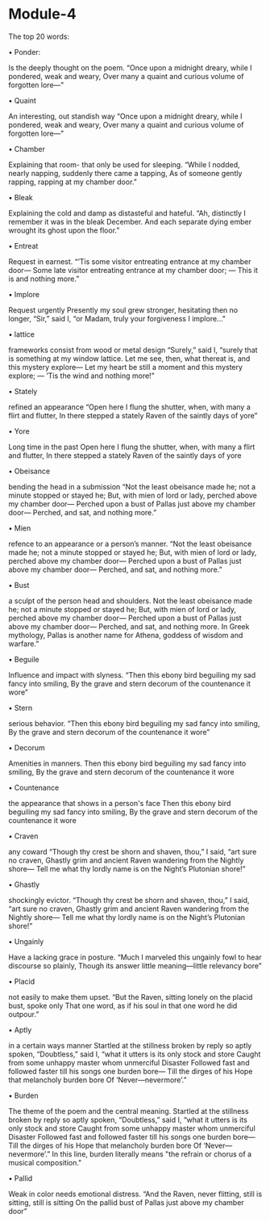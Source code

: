 # Module-4


The top 20 words:

•	Ponder:

Is the deeply thought on the poem.
“Once upon a midnight dreary, while I pondered, weak and weary, 
Over many a quaint and curious volume of forgotten lore—"

•	Quaint

An interesting, out standish way
“Once upon a midnight dreary, while I pondered, weak and weary, 
Over many a quaint and curious volume of forgotten lore—"

•	Chamber

Explaining that room- that only be used for sleeping.
“While I nodded, nearly napping, suddenly there came a tapping, 
As of someone gently rapping, rapping at my chamber door.”

•	Bleak

Explaining the cold and damp as distasteful and hateful.
“Ah, distinctly I remember it was in the bleak December. 
And each separate dying ember wrought its ghost upon the floor.”

•	Entreat

Request in earnest.
“’Tis some visitor entreating entrance at my chamber door— 
Some late visitor entreating entrance at my chamber door; — 
This it is and nothing more.”

•	Implore

Request urgently
Presently my soul grew stronger, hesitating then no longer, 
“Sir,” said I, “or Madam, truly your forgiveness I implore..."

•	lattice

frameworks consist from wood or metal design
“Surely,” said I, “surely that is something at my window lattice. 
Let me see, then, what thereat is, and this mystery explore— 
Let my heart be still a moment and this mystery explore; — 
’Tis the wind and nothing more!”

•	Stately

refined an appearance
“Open here I flung the shutter, when, with many a flirt and flutter, 
In there stepped a stately Raven of the saintly days of yore”

•	Yore

Long time in the past
Open here I flung the shutter, when, with many a flirt and flutter, 
In there stepped a stately Raven of the saintly days of yore

•	Obeisance

bending the head in a submission
“Not the least obeisance made he; not a minute stopped or stayed he; 
But, with mien of lord or lady, perched above my chamber door— 
Perched upon a bust of Pallas just above my chamber door— 
Perched, and sat, and nothing more.”

•	Mien

refence to an appearance or a person’s manner.
“Not the least obeisance made he; not a minute stopped or stayed he; 
But, with mien of lord or lady, perched above my chamber door— 
Perched upon a bust of Pallas just above my chamber door— 
Perched, and sat, and nothing more.”

•	Bust

a sculpt of the person head and shoulders.
Not the least obeisance made he; not a minute stopped or stayed he; 
But, with mien of lord or lady, perched above my chamber door— 
Perched upon a bust of Pallas just above my chamber door— 
Perched, and sat, and nothing more.
In Greek mythology, Pallas is another name for Athena, goddess of wisdom and warfare.”

•	Beguile

Influence and impact with slyness.
“Then this ebony bird beguiling my sad fancy into smiling, 
By the grave and stern decorum of the countenance it wore”

•	Stern

serious behavior.
“Then this ebony bird beguiling my sad fancy into smiling, 
By the grave and stern decorum of the countenance it wore”

•	Decorum

Amenities in manners.
Then this ebony bird beguiling my sad fancy into smiling, 
By the grave and stern decorum of the countenance it wore

•	Countenance

the appearance that shows in a person's face
Then this ebony bird beguiling my sad fancy into smiling, 
By the grave and stern decorum of the countenance it wore

•	Craven

any coward
“Though thy crest be shorn and shaven, thou,” I said, “art sure no craven, 
Ghastly grim and ancient Raven wandering from the Nightly shore— 
Tell me what thy lordly name is on the Night’s Plutonian shore!”

•	Ghastly

shockingly evictor.
“Though thy crest be shorn and shaven, thou,” I said, “art sure no craven, 
Ghastly grim and ancient Raven wandering from the Nightly shore— 
Tell me what thy lordly name is on the Night’s Plutonian shore!”

•	Ungainly

Have a lacking grace in posture.
“Much I marveled this ungainly fowl to hear discourse so plainly, 
Though its answer little meaning—little relevancy bore”

•	Placid

not easily to make them upset.
“But the Raven, sitting lonely on the placid bust, spoke only 
That one word, as if his soul in that one word he did outpour.”

•	Aptly

in a certain ways manner
Startled at the stillness broken by reply so aptly spoken, 
“Doubtless,” said I, “what it utters is its only stock and store 
Caught from some unhappy master whom unmerciful Disaster 
Followed fast and followed faster till his songs one burden bore— 
Till the dirges of his Hope that melancholy burden bore 
Of ‘Never—nevermore’.”

•	Burden

The theme of the poem and the central meaning.
Startled at the stillness broken by reply so aptly spoken, 
“Doubtless,” said I, “what it utters is its only stock and store 
Caught from some unhappy master whom unmerciful Disaster 
Followed fast and followed faster till his songs one burden bore— 
Till the dirges of his Hope that melancholy burden bore 
Of ‘Never—nevermore’.”
In this line, burden literally means "the refrain or chorus of a musical composition."

•	Pallid

Weak in color needs emotional distress.
“And the Raven, never flitting, still is sitting, still is sitting 
On the pallid bust of Pallas just above my chamber door”

